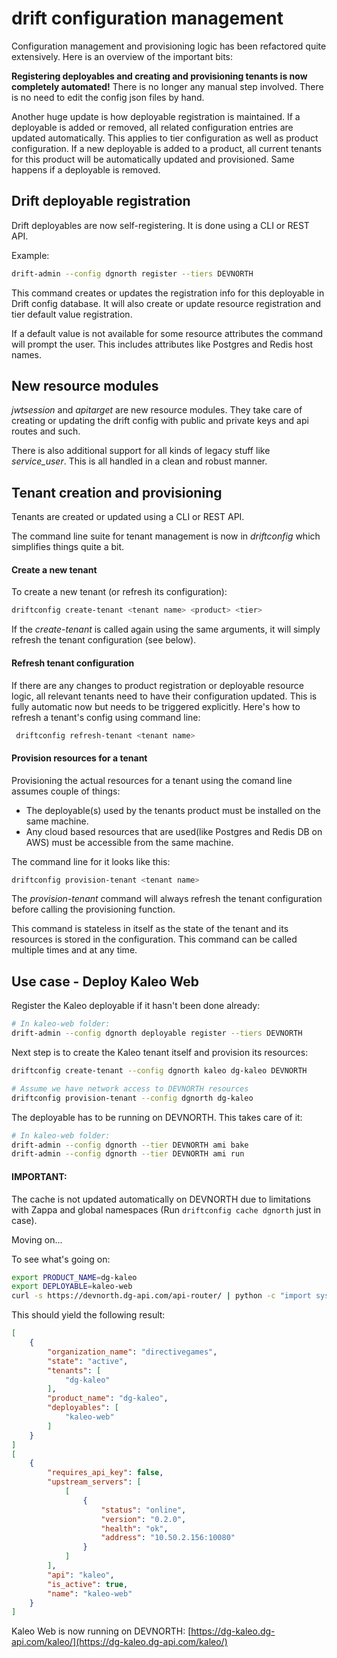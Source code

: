 # drift configuration management

Configuration management and provisioning logic has been refactored quite extensively. Here is an overview of the important bits:

**Registering deployables and creating and provisioning tenants is now completely automated!** There is no longer any manual step involved. There is no need to edit the config json files by hand.

Another huge update is how deployable registration is maintained. If a deployable is added or removed, all related configuration entries are updated automatically. This applies to tier configuration as well as product configuration. If a new deployable is added to a product, all current tenants for this product will be automatically updated and provisioned. Same happens if a deployable is removed.


## Drift deployable registration
Drift deployables are now self-registering. It is done using a CLI or REST API.

Example:

```bash
drift-admin --config dgnorth register --tiers DEVNORTH
```
This command creates or updates the registration info for this deployable in Drift config database. It will also create or update resource registration and tier default value registration.

If a default value is not available for some resource attributes the command will prompt the user. This includes attributes like Postgres and Redis host names.

## New resource modules
*jwtsession* and *apitarget* are new resource modules. They take care of creating or updating the drift config with public and private keys and api routes and such.

There is also additional support for all kinds of legacy stuff like *service_user*. This is all handled in a clean and robust manner.


## Tenant creation and provisioning
Tenants are created or updated using a CLI or REST API.

The command line suite for tenant management is now in *driftconfig* which simplifies things quite a bit.

#### Create a new tenant
To create a new tenant (or refresh its configuration):

```bash
driftconfig create-tenant <tenant name> <product> <tier>
```

If the *create-tenant* is called again using the same arguments, it will simply refresh the tenant configuration (see below).

#### Refresh tenant configuration
If there are any changes to product registration or deployable resource logic, all relevant tenants need to have their configuration updated. This is fully automatic now but needs to be triggered explicitly. Here's how to refresh a tenant's config using command line:

```bash
 driftconfig refresh-tenant <tenant name>
```

#### Provision resources for a tenant
Provisioning the actual resources for a tenant using the comand line assumes couple of things:

 - The deployable(s) used by the tenants product must be installed on the same machine.
 - Any cloud based resources that are used(like Postgres and Redis DB on AWS) must be accessible from the same machine.

The command line for it looks like this:

```bash
driftconfig provision-tenant <tenant name>
```

The *provision-tenant* command will always refresh the tenant configuration before calling the provisioning function.

This command is stateless in itself as the state of the tenant and its resources is stored in the configuration. This command can be called multiple times and at any time.


## Use case - Deploy Kaleo Web

Register the Kaleo deployable if it hasn't been done already:

```bash
# In kaleo-web folder:
drift-admin --config dgnorth deployable register --tiers DEVNORTH
```		

Next step is to create the Kaleo tenant itself and provision its resources:

```bash
driftconfig create-tenant --config dgnorth kaleo dg-kaleo DEVNORTH

# Assume we have network access to DEVNORTH resources
driftconfig provision-tenant --config dgnorth dg-kaleo
```

The deployable has to be running on DEVNORTH. This takes care of it:

```bash
# In kaleo-web folder:
drift-admin --config dgnorth --tier DEVNORTH ami bake
drift-admin --config dgnorth --tier DEVNORTH ami run
```

#### IMPORTANT:
The cache is not updated automatically on DEVNORTH due to limitations with Zappa and global namespaces (Run `driftconfig cache dgnorth` just in case). 

Moving on...


To see what's going on:

```bash
export PRODUCT_NAME=dg-kaleo
export DEPLOYABLE=kaleo-web
curl -s https://devnorth.dg-api.com/api-router/ | python -c "import sys, json, pprint; d = json.load(sys.stdin); print json.dumps([p for p in d['products'] if p['product_name'] == '${PRODUCT_NAME}'], indent=4); print json.dumps([p for p in d['deployables'] if p['name'] == '${DEPLOYABLE}'], indent=4)"
```

This should yield the following result:

```json
[
    {
        "organization_name": "directivegames", 
        "state": "active", 
        "tenants": [
            "dg-kaleo"
        ], 
        "product_name": "dg-kaleo", 
        "deployables": [
            "kaleo-web"
        ]
    }
]
[
    {
        "requires_api_key": false, 
        "upstream_servers": [
            [
                {
                    "status": "online", 
                    "version": "0.2.0", 
                    "health": "ok", 
                    "address": "10.50.2.156:10080"
                }
            ]
        ], 
        "api": "kaleo", 
        "is_active": true, 
        "name": "kaleo-web"
    }
]
```

Kaleo Web is now running on DEVNORTH:
[https://dg-kaleo.dg-api.com/kaleo/](https://dg-kaleo.dg-api.com/kaleo/)
